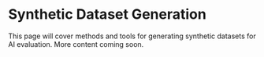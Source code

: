 # Synthetic Dataset Generation

This page will cover methods and tools for generating synthetic datasets for AI evaluation. More content coming soon. 